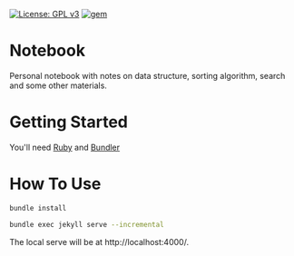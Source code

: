 [![License: GPL v3](https://img.shields.io/badge/License-GPLv3-blue.svg)](https://www.gnu.org/licenses/gpl-3.0) [![gem](https://img.shields.io/badge/gem-3.2-red)](https://blog.rubygems.org/2020/12/22/3.2.3-released.html)

# Notebook 

Personal notebook with notes on data structure, sorting algorithm, search and some other materials.

# Getting Started

You'll need [Ruby](https://www.ruby-lang.org/en/downloads/) and [Bundler](https://www.jetbrains.com/help/ruby/using-the-bundler.html#bundle_init)

# How To Use

```bash
bundle install 

bundle exec jekyll serve --incremental
```
The local serve will be at http://localhost:4000/.

